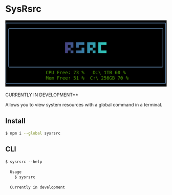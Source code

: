 # SysRsrc

![Image of Rsrc](./assets/RsrcDemo.png)


CURRENTLY IN DEVELOPMENT**

Allows you to view system resources with a global command in a terminal.

## Install

```bash
$ npm i --global sysrsrc
```

## CLI

```
$ sysrsrc --help

  Usage
    $ sysrsrc

  Currently in development